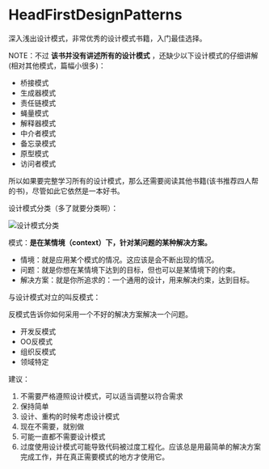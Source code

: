 # HeadFirstDesignPatterns

深入浅出设计模式，非常优秀的设计模式书籍，入门最佳选择。  

NOTE：不过 **该书并没有讲述所有的设计模式** ，还缺少以下设计模式的仔细讲解(相对其他模式，篇幅小很多)：  

- 桥接模式  
- 生成器模式  
- 责任链模式  
- 蝇量模式  
- 解释器模式  
- 中介者模式  
- 备忘录模式  
- 原型模式  
- 访问者模式  

所以如果要完整学习所有的设计模式，那么还需要阅读其他书籍(该书推荐四人帮的书)，尽管如此它依然是一本好书。    


设计模式分类（多了就要分类啊）：  

![设计模式分类](http://ww2.sinaimg.cn/large/98900c07jw1f66bcqb59jj20q10ct0vf.jpg)

模式：**是在某情境（context）下，针对某问题的某种解决方案。**  

- 情境：就是应用某个模式的情况。这应该是会不断出现的情况。
- 问题：就是你想在某情境下达到的目标，但也可以是某情境下的约束。
- 解决方案：就是你所追求的：一个通用的设计，用来解决约束，达到目标。  


与设计模式对立的叫反模式：  

反模式告诉你如何采用一个不好的解决方案解决一个问题。  

- 开发反模式
- OO反模式
- 组织反模式
- 领域特定

建议：  

1. 不需要严格遵照设计模式，可以适当调整以符合需求
2. 保持简单
3. 设计、重构的时候考虑设计模式
4. 现在不需要，就别做
5. 可能一直都不需要设计模式
6. 过度使用设计模式可能导致代码被过度工程化。应该总是用最简单的解决方案完成工作，并在真正需要模式的地方才使用它。
